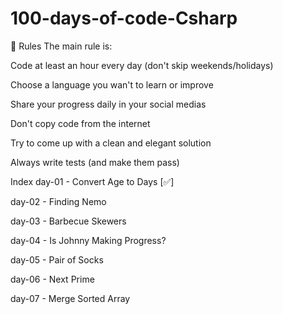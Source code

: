 # 100-days-of-code-Csharp

🚩 Rules
The main rule is: 

Code at least an hour every day (don't skip weekends/holidays)

Choose a language you wan't to learn or improve

Share your progress daily in your social medias

Don't copy code from the internet

Try to come up with a clean and elegant solution

Always write tests (and make them pass)



Index
day-01 - Convert Age to Days [✅]

day-02 - Finding Nemo

day-03 - Barbecue Skewers

day-04 - Is Johnny Making Progress?

day-05 - Pair of Socks

day-06 - Next Prime

day-07 - Merge Sorted Array

